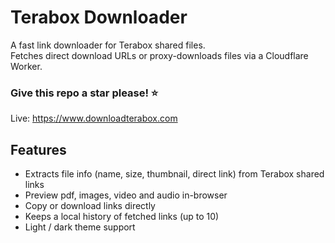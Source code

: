 # Terabox Downloader

A fast link downloader for Terabox shared files.  
Fetches direct download URLs or proxy-downloads files via a Cloudflare Worker.

### Give this repo a star please! ⭐


Live: https://www.downloadterabox.com

## Features

- Extracts file info (name, size, thumbnail, direct link) from Terabox shared links
- Preview pdf, images, video and audio in-browser
- Copy or download links directly
- Keeps a local history of fetched links (up to 10)
- Light / dark theme support

